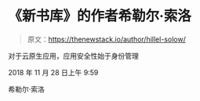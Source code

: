 # 《新书库》的作者希勒尔·索洛

> 原文：<https://thenewstack.io/author/hillel-solow/>

对于云原生应用，应用安全性始于身份管理

2018 年 11 月 28 日上午 9:59

希勒尔·索洛